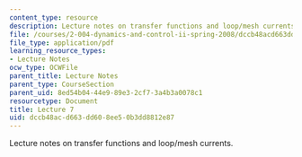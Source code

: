 ```yaml
---
content_type: resource
description: Lecture notes on transfer functions and loop/mesh currents.
file: /courses/2-004-dynamics-and-control-ii-spring-2008/dccb48acd663dd608ee50b3dd8812e87_lecture_07.pdf
file_type: application/pdf
learning_resource_types:
- Lecture Notes
ocw_type: OCWFile
parent_title: Lecture Notes
parent_type: CourseSection
parent_uid: 8ed54b04-44e9-89e3-2cf7-3a4b3a0078c1
resourcetype: Document
title: Lecture 7
uid: dccb48ac-d663-dd60-8ee5-0b3dd8812e87
---
```

Lecture notes on transfer functions and loop/mesh currents.

